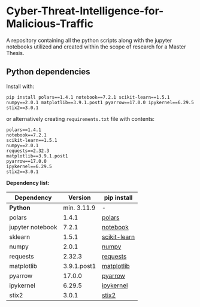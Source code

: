 # Cyber-Threat-Intelligence-for-Malicious-Traffic
A repository containing all the python scripts along with the jupyter notebooks utilized and created within the scope of research for a Master Thesis.

## Python dependencies

Install with:

```
pip install polars==1.4.1 notebook==7.2.1 scikit-learn==1.5.1 numpy==2.0.1 matplotlib==3.9.1.post1 pyarrow==17.0.0 ipykernel==6.29.5 stix2==3.0.1
```

or alternatively creating `requirements.txt` file with contents:

```
polars==1.4.1
notebook==7.2.1
scikit-learn==1.5.1
numpy==2.0.1
requests==2.32.3
matplotlib==3.9.1.post1
pyarrow==17.0.0
ipykernel==6.29.5
stix2==3.0.1
```

**Dependency list:**

| Dependency       | Version     | pip install                                            |
|------------------|-------------|--------------------------------------------------------|
| **Python**       | min. 3.11.9 | -                                                      |
| polars           | 1.4.1       | [polars](https://pypi.org/project/polars/)             |
| jupyter notebook | 7.2.1       | [notebook](https://pypi.org/project/notebook/)         |
| sklearn          | 1.5.1       | [scikit-learn](https://pypi.org/project/scikit-learn/) |
| numpy            | 2.0.1       | [numpy](https://pypi.org/project/numpy)                |
| requests         | 2.32.3      | [requests](https://pypi.org/project/requests/)         |
| matplotlib       | 3.9.1.post1 | [matplotlib](https://pypi.org/project/matplotlib)      |
| pyarrow          | 17.0.0      | [pyarrow](https://pypi.org/project/pyarrow/)           |
| ipykernel        | 6.29.5      | [ipykernel](https://pypi.org/project/ipykernel/)       |
| stix2            | 3.0.1       | [stix2](https://pypi.org/project/stix2/)               |
